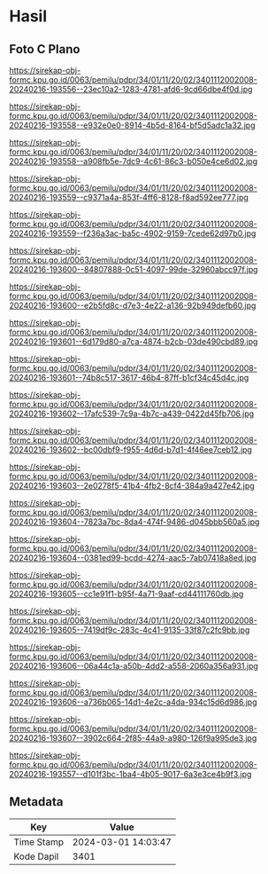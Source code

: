# Hasil

## Foto C Plano

https://sirekap-obj-formc.kpu.go.id/0063/pemilu/pdpr/34/01/11/20/02/3401112002008-20240216-193556--23ec10a2-1283-4781-afd6-9cd66dbe4f0d.jpg

https://sirekap-obj-formc.kpu.go.id/0063/pemilu/pdpr/34/01/11/20/02/3401112002008-20240216-193558--e932e0e0-8914-4b5d-8164-bf5d5adc1a32.jpg

https://sirekap-obj-formc.kpu.go.id/0063/pemilu/pdpr/34/01/11/20/02/3401112002008-20240216-193558--a908fb5e-7dc9-4c61-86c3-b050e4ce6d02.jpg

https://sirekap-obj-formc.kpu.go.id/0063/pemilu/pdpr/34/01/11/20/02/3401112002008-20240216-193559--c9371a4a-853f-4ff6-8128-f8ad592ee777.jpg

https://sirekap-obj-formc.kpu.go.id/0063/pemilu/pdpr/34/01/11/20/02/3401112002008-20240216-193559--f236a3ac-ba5c-4902-9159-7cede62d97b0.jpg

https://sirekap-obj-formc.kpu.go.id/0063/pemilu/pdpr/34/01/11/20/02/3401112002008-20240216-193600--84807888-0c51-4097-99de-32960abcc97f.jpg

https://sirekap-obj-formc.kpu.go.id/0063/pemilu/pdpr/34/01/11/20/02/3401112002008-20240216-193600--e2b5fd8c-d7e3-4e22-a136-92b949defb60.jpg

https://sirekap-obj-formc.kpu.go.id/0063/pemilu/pdpr/34/01/11/20/02/3401112002008-20240216-193601--6d179d80-a7ca-4874-b2cb-03de490cbd89.jpg

https://sirekap-obj-formc.kpu.go.id/0063/pemilu/pdpr/34/01/11/20/02/3401112002008-20240216-193601--74b8c517-3617-46b4-87ff-b1cf34c45d4c.jpg

https://sirekap-obj-formc.kpu.go.id/0063/pemilu/pdpr/34/01/11/20/02/3401112002008-20240216-193602--17afc539-7c9a-4b7c-a439-0422d45fb706.jpg

https://sirekap-obj-formc.kpu.go.id/0063/pemilu/pdpr/34/01/11/20/02/3401112002008-20240216-193602--bc00dbf9-f955-4d6d-b7d1-4f46ee7ceb12.jpg

https://sirekap-obj-formc.kpu.go.id/0063/pemilu/pdpr/34/01/11/20/02/3401112002008-20240216-193603--2e0278f5-41b4-4fb2-8cf4-384a9a427e42.jpg

https://sirekap-obj-formc.kpu.go.id/0063/pemilu/pdpr/34/01/11/20/02/3401112002008-20240216-193604--7823a7bc-8da4-474f-9486-d045bbb560a5.jpg

https://sirekap-obj-formc.kpu.go.id/0063/pemilu/pdpr/34/01/11/20/02/3401112002008-20240216-193604--0381ed99-bcdd-4274-aac5-7ab07418a8ed.jpg

https://sirekap-obj-formc.kpu.go.id/0063/pemilu/pdpr/34/01/11/20/02/3401112002008-20240216-193605--cc1e91f1-b95f-4a71-9aaf-cd44111760db.jpg

https://sirekap-obj-formc.kpu.go.id/0063/pemilu/pdpr/34/01/11/20/02/3401112002008-20240216-193605--7419df9c-283c-4c41-9135-33f87c2fc9bb.jpg

https://sirekap-obj-formc.kpu.go.id/0063/pemilu/pdpr/34/01/11/20/02/3401112002008-20240216-193606--06a44c1a-a50b-4dd2-a558-2060a356a931.jpg

https://sirekap-obj-formc.kpu.go.id/0063/pemilu/pdpr/34/01/11/20/02/3401112002008-20240216-193606--a736b065-14d1-4e2c-a4da-934c15d6d986.jpg

https://sirekap-obj-formc.kpu.go.id/0063/pemilu/pdpr/34/01/11/20/02/3401112002008-20240216-193607--3902c664-2f85-44a9-a980-126f9a995de3.jpg

https://sirekap-obj-formc.kpu.go.id/0063/pemilu/pdpr/34/01/11/20/02/3401112002008-20240216-193557--d101f3bc-1ba4-4b05-9017-6a3e3ce4b9f3.jpg


## Metadata

| Key        | Value               |
| ---------- | ------------------- |
| Time Stamp | 2024-03-01 14:03:47 |
| Kode Dapil | 3401                |



